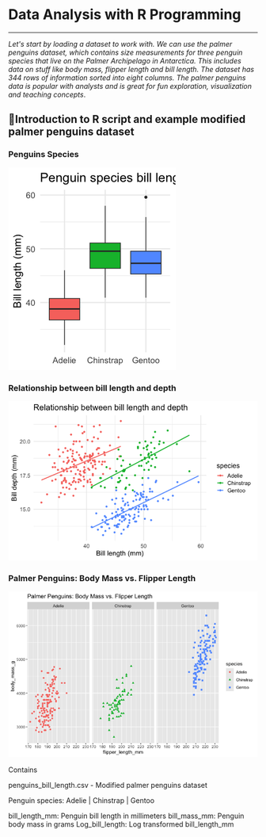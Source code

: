 # **Data Analysis with R Programming**
---
_Let's start by loading a dataset to work with. We can use the palmer penguins dataset, which contains size measurements for three penguin species that live on the Palmer Archipelago in Antarctica. This includes data on stuff like body mass, flipper length and bill length. The dataset has 344 rows of information sorted into eight columns. The palmer penguins data is popular with analysts and is great for fun exploration, visualization and teaching concepts_.

## 🐧Introduction to R script and example modified palmer penguins dataset

### Penguins Species

![Penguins Species](https://github.com/Ribeirosk8/Data-Analysis-with-R-Programming/blob/main/Rplot1.png)

### Relationship between bill length and depth

![Relationship between bill length and depth](https://github.com/Ribeirosk8/Data-Analysis-with-R-Programming/blob/main/Rplot2.png)

### Palmer Penguins: Body Mass vs. Flipper Length

![Palmer Penguins: Body Mass vs. Flipper Length](https://github.com/Ribeirosk8/Data-Analysis-with-R-Programming/blob/main/Rplot3.png)

Contains

penguins_bill_length.csv - Modified palmer penguins dataset

Penguin species: 
Adelie | Chinstrap | Gentoo

bill_length_mm: Penguin bill length in millimeters
bill_mass_mm: Penguin body mass in grams
Log_bill_length: Log transformed bill_length_mm
